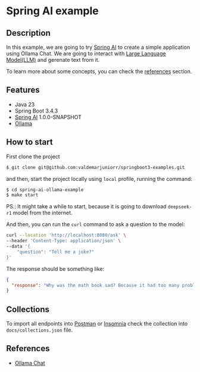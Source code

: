 # Spring AI example

## Description

In this example, we are going to try [Spring AI](https://docs.spring.io/spring-ai/reference/) to create a simple application using Ollama Chat. We are
going to interact with [Large Language Model(LLM)](https://aws.amazon.com/what-is/large-language-model/) and gerenate text from it.

To learn more about some concepts, you can check the [references](#references) section.

## Features
- Java 23
- Spring Boot 3.4.3
- [Spring AI](https://docs.spring.io/spring-ai/reference/) 1.0.0-SNAPSHOT
- [Ollama](https://ollama.com/)

## How to start

First clone the project

```sh
$ git clone git@github.com:valdemarjuniorr/springboot3-examples.git
```

and then, start the project locally using `local` profile, running the command:

```sh
$ cd spring-ai-ollama-example
$ make start
```

PS.: It might take a while to start, because it is going to download `deepseek-r1` model from the internet.

And then, you can run the `curl` command to ask a question to the model:

```sh
curl --location 'http://localhost:8080/ask' \
--header 'Content-Type: application/json' \
--data '{
    "question": "Tell me a joke?"
}'
```

The response should be something like:

```json
{
  "response": "Why was the math book sad? Because it had too many problems!"
}
```

## Collections

To import all endpoints into [Postman](https://www.postman.com/) or [Insomnia](https://insomnia.rest/) check the
collection into `docs/collections.json` file.

## References
- [Ollama Chat](https://docs.spring.io/spring-ai/reference/api/clients/ollama-chat.html)
